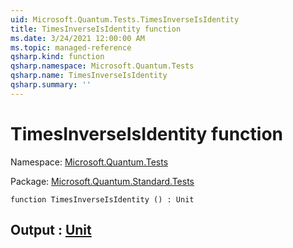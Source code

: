 ```yaml
---
uid: Microsoft.Quantum.Tests.TimesInverseIsIdentity
title: TimesInverseIsIdentity function
ms.date: 3/24/2021 12:00:00 AM
ms.topic: managed-reference
qsharp.kind: function
qsharp.namespace: Microsoft.Quantum.Tests
qsharp.name: TimesInverseIsIdentity
qsharp.summary: ''
---
```


# TimesInverseIsIdentity function

Namespace: [Microsoft.Quantum.Tests](xref:Microsoft.Quantum.Tests)

Package: [Microsoft.Quantum.Standard.Tests](https://nuget.org/packages/Microsoft.Quantum.Standard.Tests)




```qsharp
function TimesInverseIsIdentity () : Unit
```


## Output : [Unit](xref:microsoft.quantum.lang-ref.unit)

